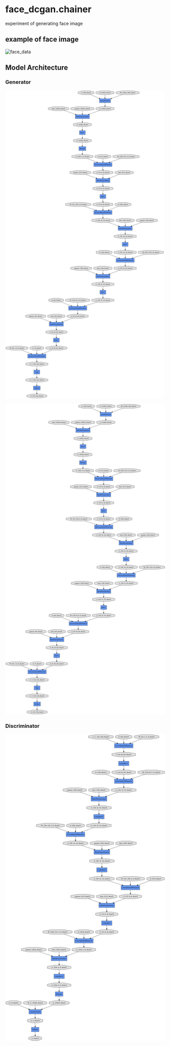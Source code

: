 # face_dcgan.chainer
experiment of generating face image

## example of face image
![face_data](https://raw.github.com/wiki/haru-256/face_dcgan.chainer/images/Yukio_Hatoyama_0001.jpg)

## Model Architecture
### Generator
<img src="https://github.com/haru-256/face_dcgan.chainer/blob/master/gen_graph.png" width="500px">

![Generator](https://github.com/haru-256/face_dcgan.chainer/blob/master/gen_graph.png)
### Discriminator
![Discriminator](https://github.com/haru-256/face_dcgan.chainer/blob/master/dis_graph.png)

